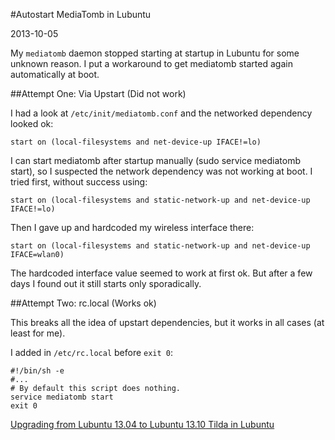 #Autostart MediaTomb in Lubuntu

2013-10-05

<!--- tags: linux -->

My `mediatomb` daemon stopped starting at startup in Lubuntu for some unknown reason. I put a workaround to get mediatomb started again automatically at boot.

##Attempt One: Via Upstart (Did not work)

I had a look at `/etc/init/mediatomb.conf` and the networked dependency looked ok:
```
start on (local-filesystems and net-device-up IFACE!=lo)
```
I can start mediatomb after startup manually (sudo service mediatomb start), so I suspected the network dependency was not working at boot. I tried first, without success using:
```
start on (local-filesystems and static-network-up and net-device-up IFACE!=lo)
```
Then I gave up and hardcoded my wireless interface there:
```
start on (local-filesystems and static-network-up and net-device-up IFACE=wlan0)
```
The hardcoded interface value seemed to work at first ok. But after a few days I found out it still starts only sporadically.

##Attempt Two: rc.local (Works ok)

This breaks all the idea of upstart dependencies, but it works in all cases (at least for me).

I added in `/etc/rc.local` before `exit 0`:

```
#!/bin/sh -e
#...
# By default this script does nothing.
service mediatomb start
exit 0
```

<ins class='nfooter'><a rel='prev' id='fprev' href='#blog/2013/2013-10-19-Upgrading-from-Lubuntu-13.04-to-Lubuntu-13.10.md'>Upgrading from Lubuntu 13.04 to Lubuntu 13.10</a> <a rel='next' id='fnext' href='#blog/2013/2013-09-29-Tilda-in-Lubuntu.md'>Tilda in Lubuntu</a></ins>
